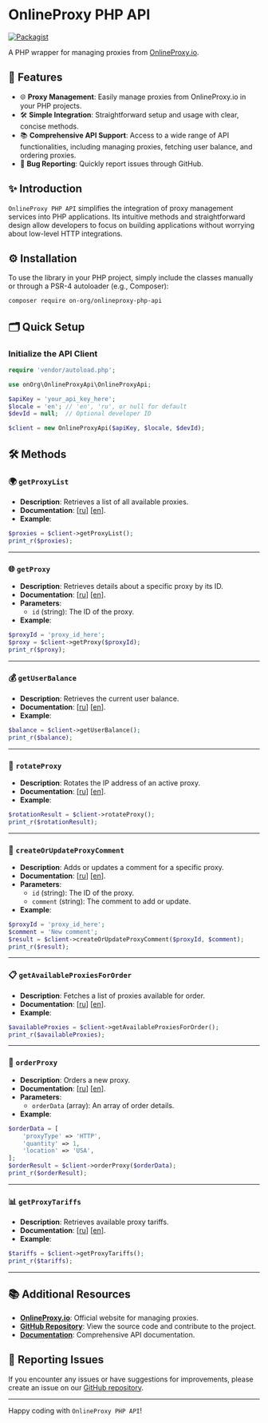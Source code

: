 # OnlineProxy PHP API

[![Packagist](https://img.shields.io/packagist/v/on-org/onlineproxy-php.svg)](https://packagist.org/packages/on-org/onlineproxy-php)

A PHP wrapper for managing proxies from [OnlineProxy.io](https://onlineproxy.io).

## 🌟 Features

- 🌐 **Proxy Management**: Easily manage proxies from OnlineProxy.io in your PHP projects.
- 🛠️ **Simple Integration**: Straightforward setup and usage with clear, concise methods.
- 📚 **Comprehensive API Support**: Access to a wide range of API functionalities, including managing proxies, fetching user balance, and ordering proxies.
- 🐞 **Bug Reporting**: Quickly report issues through GitHub.

## ✨ Introduction

`OnlineProxy PHP API` simplifies the integration of proxy management services into PHP applications. Its intuitive methods and straightforward design allow developers to focus on building applications without worrying about low-level HTTP integrations.

## ⚙️ Installation

To use the library in your PHP project, simply include the classes manually or through a PSR-4 autoloader (e.g., Composer):

```bash
composer require on-org/onlineproxy-php-api
```

## 🗂 Quick Setup

### Initialize the API Client

```php
require 'vendor/autoload.php';

use onOrg\OnlineProxyApi\OnlineProxyApi;

$apiKey = 'your_api_key_here';
$locale = 'en'; // 'en', 'ru', or null for default
$devId = null;  // Optional developer ID

$client = new OnlineProxyApi($apiKey, $locale, $devId);
```

## 🛠️ Methods

### 🌍 `getProxyList`

- **Description**: Retrieves a list of all available proxies.
- **Documentation**: [[ru](https://onlineproxy.io/ru/documentation/api/get/proxies)] [[en](https://onlineproxy.io/documentation/api/get/proxies)].
- **Example**:

```php
$proxies = $client->getProxyList();
print_r($proxies);
```

---

### 🌐 `getProxy`

- **Description**: Retrieves details about a specific proxy by its ID.
- **Documentation**: [[ru](https://onlineproxy.io/ru/documentation/api/get/proxies_id_)] [[en](https://onlineproxy.io/documentation/api/get/proxies_id_)].
- **Parameters**:
    - `id` (string): The ID of the proxy.
- **Example**:

```php
$proxyId = 'proxy_id_here';
$proxy = $client->getProxy($proxyId);
print_r($proxy);
```

---

### 💰 `getUserBalance`

- **Description**: Retrieves the current user balance.
- **Documentation**: [[ru](https://onlineproxy.io/ru/documentation/api/get/balance)] [[en](https://onlineproxy.io/documentation/api/get/balance)].
- **Example**:

```php
$balance = $client->getUserBalance();
print_r($balance);
```

---

### 🔄 `rotateProxy`

- **Description**: Rotates the IP address of an active proxy.
- **Documentation**: [[ru](https://onlineproxy.io/ru/documentation/api/get/rotate)] [[en](https://onlineproxy.io/documentation/api/get/rotate)].
- **Example**:

```php
$rotationResult = $client->rotateProxy();
print_r($rotationResult);
```

---

### 💬 `createOrUpdateProxyComment`

- **Description**: Adds or updates a comment for a specific proxy.
- **Documentation**: [[ru](https://onlineproxy.io/ru/documentation/api/post/proxies_id__comment)] [[en](https://onlineproxy.io/documentation/api/post/proxies_id__comment)].
- **Parameters**:
    - `id` (string): The ID of the proxy.
    - `comment` (string): The comment to add or update.
- **Example**:

```php
$proxyId = 'proxy_id_here';
$comment = 'New comment';
$result = $client->createOrUpdateProxyComment($proxyId, $comment);
print_r($result);
```

---

### 📋 `getAvailableProxiesForOrder`

- **Description**: Fetches a list of proxies available for order.
- **Documentation**: [[ru](https://onlineproxy.io/ru/documentation/api/get/filters)] [[en](https://onlineproxy.io/documentation/api/get/filters)].
- **Example**:

```php
$availableProxies = $client->getAvailableProxiesForOrder();
print_r($availableProxies);
```

---

### 🛒 `orderProxy`

- **Description**: Orders a new proxy.
- **Documentation**: [[ru](https://onlineproxy.io/ru/documentation/api/post/order)] [[en](https://onlineproxy.io/documentation/api/post/order)].
- **Parameters**:
    - `orderData` (array): An array of order details.
- **Example**:

```php
$orderData = [
    'proxyType' => 'HTTP',
    'quantity' => 1,
    'location' => 'USA',
];
$orderResult = $client->orderProxy($orderData);
print_r($orderResult);
```

---

### 📊 `getProxyTariffs`

- **Description**: Retrieves available proxy tariffs.
- **Documentation**: [[ru](https://onlineproxy.io/ru/documentation/api/get/tariffs)] [[en](https://onlineproxy.io/documentation/api/get/tariffs)].
- **Example**:

```php
$tariffs = $client->getProxyTariffs();
print_r($tariffs);
```

---

## 📚 Additional Resources

- **[OnlineProxy.io](https://onlineproxy.io)**: Official website for managing proxies.
- **[GitHub Repository](https://github.com/on-org/onlineproxy-php-api)**: View the source code and contribute to the project.
- **[Documentation](https://docs.onlineproxy.io)**: Comprehensive API documentation.

## 🐞 Reporting Issues

If you encounter any issues or have suggestions for improvements, please create an issue on our [GitHub repository](https://github.com/on-org/onlineproxy-php-api/issues).

---

Happy coding with `OnlineProxy PHP API`!
